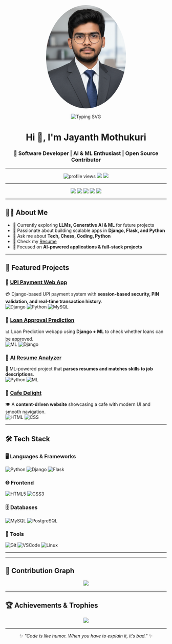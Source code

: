 <!-- Profile Header -->
<p align="center">
  <img src="MyPic.jpg" alt="Jayanth Profile" width="250" style="border-radius: 50%;" />
</p>

<p align="center">
  <img src="https://readme-typing-svg.herokuapp.com?font=Fira+Code&size=24&pause=1000&color=00C7F7&width=500&lines=Software+Developer;AI+%7C+ML+Enthusiast;Open+Source+Contributor;Problem+Solver" alt="Typing SVG" />
</p>

<h1 align="center">Hi 👋, I'm Jayanth Mothukuri</h1>
<h3 align="center">🚀 Software Developer | AI & ML Enthusiast | Open Source Contributor</h3>

---

<!-- Profile Views -->
<p align="center"> 
  <img src="https://komarev.com/ghpvc/?username=jayanth4255&label=Profile%20views&color=00C7F7&style=flat-square" alt="profile views" /> 
  <img src="https://img.shields.io/github/followers/jayanth4255?label=Followers&style=flat-square&color=brightgreen" />
  <img src="https://img.shields.io/github/stars/jayanth4255?label=Stars&style=flat-square&color=yellow" />
</p>

---

<!-- Social Badges -->
<p align="center">
  <a href="mailto:jayanthmothukuri799@gmail.com"><img src="https://img.shields.io/badge/Email-D14836?style=for-the-badge&logo=gmail&logoColor=white"/></a>
  <a href="https://linkedin.com/in/jayanth799"><img src="https://img.shields.io/badge/LinkedIn-0077B5?style=for-the-badge&logo=linkedin&logoColor=white"/></a>
  <a href="https://jayanth4255.github.io/Portfolio/"><img src="https://img.shields.io/badge/Portfolio-24292e?style=for-the-badge&logo=githubpages&logoColor=white"/></a>
  <a href="https://leetcode.com/jayanthmothukuri"><img src="https://img.shields.io/badge/LeetCode-FFA116?style=for-the-badge&logo=leetcode&logoColor=white"/></a>
  <a href="https://github.com/jayanth4255"><img src="https://img.shields.io/badge/GitHub-100000?style=for-the-badge&logo=github&logoColor=white"/></a>
</p>

---

## 👨‍💻 About Me
- 🌱 Currently exploring **LLMs, Generative AI & ML** for future projects  
- 🧠 Passionate about building scalable apps in **Django, Flask, and Python**  
- 💬 Ask me about **Tech, Chess, Coding, Python**  
- 📄 Check my [Resume](https://drive.google.com/file/d/16VeGmW17rwQz9pySiK97OO3VI_54Wlmb/view?usp=drive_link)  
- 🚀 Focused on **AI-powered applications & full-stack projects**  

---

## 🚀 Featured Projects

### 🔹 [UPI Payment Web App](https://github.com/jayanth4255/upi-app)
💳 Django-based UPI payment system with **session-based security, PIN validation, and real-time transaction history**.  
![Django](https://img.shields.io/badge/Django-092E20?style=flat-square&logo=django&logoColor=white) ![Python](https://img.shields.io/badge/Python-3776AB?style=flat-square&logo=python&logoColor=white) ![MySQL](https://img.shields.io/badge/MySQL-005C84?style=flat-square&logo=mysql&logoColor=white)  

### 🔹 [Loan Approval Prediction](https://github.com/jayanth4255/loan-approval-ml)
📊 Loan Prediction webapp using **Django + ML** to check whether loans can be approved.  
![ML](https://img.shields.io/badge/Machine%20Learning-orange?style=flat-square&logo=scikit-learn&logoColor=white) ![Django](https://img.shields.io/badge/Django-092E20?style=flat-square&logo=django&logoColor=white)  

### 🔹 [AI Resume Analyzer](https://github.com/jayanth4255/ai-resume-analyzer)
🤖 ML-powered project that **parses resumes and matches skills to job descriptions**.  
![Python](https://img.shields.io/badge/Python-3776AB?style=flat-square&logo=python&logoColor=white) ![ML](https://img.shields.io/badge/NLP-blueviolet?style=flat-square)  

### 🔹 [Cafe Delight](https://github.com/jayanth4255/cafe-delight)
🍽️ A **content-driven website** showcasing a cafe with modern UI and smooth navigation.  
![HTML](https://img.shields.io/badge/HTML5-E34F26?style=flat-square&logo=html5&logoColor=white) ![CSS](https://img.shields.io/badge/CSS3-1572B6?style=flat-square&logo=css3&logoColor=white)  

---

## 🛠️ Tech Stack

### 🖥️ Languages & Frameworks
![Python](https://img.shields.io/badge/Python-3776AB?style=for-the-badge&logo=python&logoColor=white)
![Django](https://img.shields.io/badge/Django-092E20?style=for-the-badge&logo=django&logoColor=white)
![Flask](https://img.shields.io/badge/Flask-000000?style=for-the-badge&logo=flask&logoColor=white)

### 🌐 Frontend
![HTML5](https://img.shields.io/badge/HTML5-E34F26?style=for-the-badge&logo=html5&logoColor=white)
![CSS3](https://img.shields.io/badge/CSS3-1572B6?style=for-the-badge&logo=css3&logoColor=white)

### 🗄️ Databases
![MySQL](https://img.shields.io/badge/MySQL-005C84?style=for-the-badge&logo=mysql&logoColor=white)
![PostgreSQL](https://img.shields.io/badge/PostgreSQL-316192?style=for-the-badge&logo=postgresql&logoColor=white)

### 🔧 Tools
![Git](https://img.shields.io/badge/Git-F05032?style=for-the-badge&logo=git&logoColor=white)
![VSCode](https://img.shields.io/badge/VSCode-007ACC?style=for-the-badge&logo=visual-studio-code&logoColor=white)
![Linux](https://img.shields.io/badge/Linux-FCC624?style=for-the-badge&logo=linux&logoColor=black)

---



---

## 🌱 Contribution Graph
<p align="center">
  <img src="https://github-readme-activity-graph.vercel.app/graph?username=jayanth4255&theme=react-dark"/>
</p>

---

## 🏆 Achievements & Trophies
<p align="center">
  <img src="https://github-profile-trophy.vercel.app/?username=jayanth4255&theme=radical&row=1&no-frame=true&margin-w=15"/>
</p>

---

<p align="center">✨ <i>"Code is like humor. When you have to explain it, it’s bad."</i> ✨</p>
<!-- Profile Header -->
